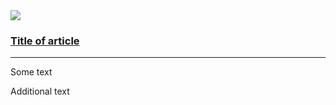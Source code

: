 <div class="au-card au-card--shadow au-card--clickable">
    <img class="au-card__image" src="../../../../assets/img/placeholder/600X260.png" />
    <div class="au-card__inner">
        <div class="au-body">
                <h3><a class="au-card--clickable__link js-focus-me" href="#">Title of article</a></h3>
        </div>
        <hr class="au-card__divider">
        <p class="js-focus-me">Some text</p>
        <p>Additional text</p>
    </div>
</div>
